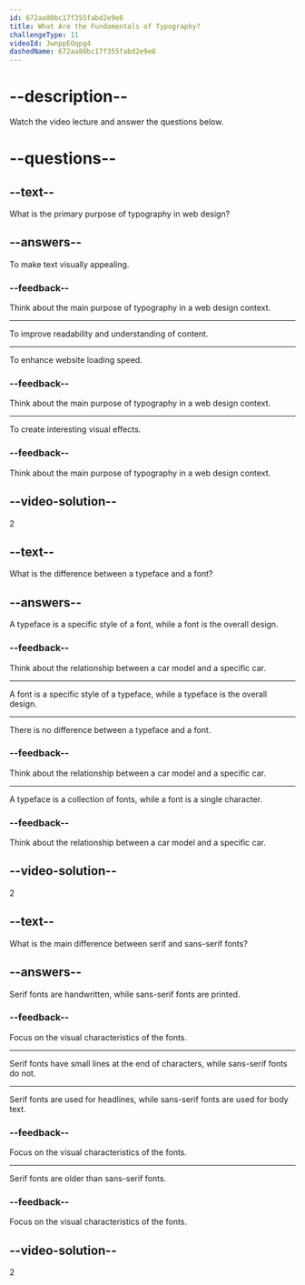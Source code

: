 ```yaml
---
id: 672aa80bc17f355fabd2e9e8
title: What Are the Fundamentals of Typography?
challengeType: 11
videoId: JwnppEOqpg4
dashedName: 672aa80bc17f355fabd2e9e8
---
```


# --description--

Watch the video lecture and answer the questions below.

# --questions--

## --text--

What is the primary purpose of typography in web design?

## --answers--

To make text visually appealing.

### --feedback--

Think about the main purpose of typography in a web design context.

---

To improve readability and understanding of content.

---

To enhance website loading speed.

### --feedback--

Think about the main purpose of typography in a web design context.

---

To create interesting visual effects.

### --feedback--

Think about the main purpose of typography in a web design context.

## --video-solution--

2

## --text--

What is the difference between a typeface and a font?

## --answers--

A typeface is a specific style of a font, while a font is the overall design.

### --feedback--

Think about the relationship between a car model and a specific car.

---

A font is a specific style of a typeface, while a typeface is the overall design.

---

There is no difference between a typeface and a font.

### --feedback--

Think about the relationship between a car model and a specific car.

---

A typeface is a collection of fonts, while a font is a single character.

### --feedback--

Think about the relationship between a car model and a specific car.

## --video-solution--

2

## --text--

What is the main difference between serif and sans-serif fonts?

## --answers--

Serif fonts are handwritten, while sans-serif fonts are printed.

### --feedback--

Focus on the visual characteristics of the fonts.

---

Serif fonts have small lines at the end of characters, while sans-serif fonts do not.

---

Serif fonts are used for headlines, while sans-serif fonts are used for body text.

### --feedback--

Focus on the visual characteristics of the fonts.

---

Serif fonts are older than sans-serif fonts.

### --feedback--

Focus on the visual characteristics of the fonts.

## --video-solution--

2
